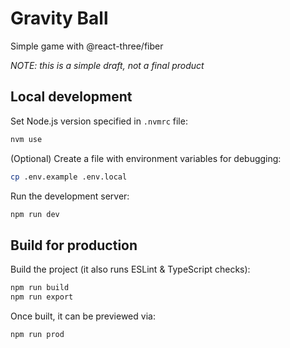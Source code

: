 # Gravity Ball

Simple game with @react-three/fiber

_NOTE: this is a simple draft, not a final product_

## Local development

Set Node.js version specified in `.nvmrc` file:

```bash
nvm use
```

(Optional) Create a file with environment variables for debugging:

```bash
cp .env.example .env.local
```

Run the development server:

```bash
npm run dev
```

## Build for production

Build the project (it also runs ESLint & TypeScript checks):

```bash
npm run build
npm run export
```

Once built, it can be previewed via:

```bash
npm run prod
```
